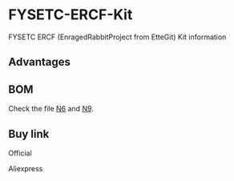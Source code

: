 # FYSETC-ERCF-Kit

FYSETC ERCF (EnragedRabbitProject from EtteGit) Kit information

## Advantages

## BOM

Check the file [N6](https://github.com/FYSETC/FYSETC-ERCF-Kit/blob/main/BOM-N6.xlsx) and [N9](https://github.com/FYSETC/FYSETC-ERCF-Kit/blob/main/BOM-N9.xlsx).

## Buy link

Official

Aliexpress
